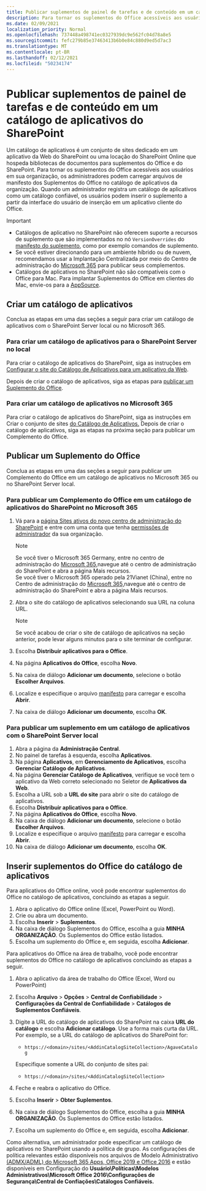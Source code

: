 ```yaml
---
title: Publicar suplementos de painel de tarefas e de conteúdo em um catálogo de aplicativos do SharePoint
description: Para tornar os suplementos do Office acessíveis aos usuários em sua organização, os administradores podem carregar arquivos de manifesto dos suplementos do Office no catálogo de aplicativos da organização.
ms.date: 02/09/2021
localization_priority: Normal
ms.openlocfilehash: 737448a498741ec0327939dc9e562fc04d78a8e5
ms.sourcegitcommit: fefc279b85e37463413b6b0e84c880d9ed5d7ac3
ms.translationtype: MT
ms.contentlocale: pt-BR
ms.lasthandoff: 02/12/2021
ms.locfileid: "50234174"
---
```

# <a name="publish-task-pane-and-content-add-ins-to-a-sharepoint-app-catalog"></a>Publicar suplementos de painel de tarefas e de conteúdo em um catálogo de aplicativos do SharePoint

Um catálogo de aplicativos é um conjunto de sites dedicado em um aplicativo da Web do SharePoint ou uma locação do SharePoint Online que hospeda bibliotecas de documentos para suplementos do Office e do SharePoint. Para tornar os suplementos do Office acessíveis aos usuários em sua organização, os administradores podem carregar arquivos de manifesto dos Suplementos do Office no catálogo de aplicativos da organização. Quando um administrador registra um catálogo de aplicativos como um catálogo confiável, os usuários podem inserir o suplemento a partir da interface do usuário de inserção em um aplicativo cliente do Office.

> [!IMPORTANT]
> - Catálogos de aplicativo no SharePoint não oferecem suporte a recursos de suplemento que são implementados no nó `VersionOverrides` do [manifesto do suplemento](../develop/add-in-manifests.md), como por exemplo comandos de suplemento.
> - Se você estiver direcionando para um ambiente híbrido ou de nuvem, recomendamos usar a Implantação Centralizada por meio do Centro de administração do [Microsoft 365](../publish/centralized-deployment.md) para publicar seus complementos.
> - Catálogos de aplicativos no SharePoint não são compatíveis com o Office para Mac. Para implantar Suplementos do Office em clientes do Mac, envie-os para a [AppSource](/office/dev/store/submit-to-the-office-store).

## <a name="create-an-app-catalog"></a>Criar um catálogo de aplicativos

Conclua as etapas em uma das seções a seguir para criar um catálogo de aplicativos com o SharePoint Server local ou no Microsoft 365.

### <a name="to-create-an-app-catalog-for-on-premises-sharepoint-server"></a>Para criar um catálogo de aplicativos para o SharePoint Server no local

Para criar o catálogo de aplicativos do SharePoint, siga as instruções em [Configurar o site do Catálogo de Aplicativos para um aplicativo da Web](/sharepoint/administration/manage-the-app-catalog).

Depois de criar o catálogo de aplicativos, siga as etapas para [publicar um Suplemento do Office](#publish-an-office-add-in).

### <a name="to-create-an-app-catalog-on-microsoft-365"></a>Para criar um catálogo de aplicativos no Microsoft 365

Para criar o catálogo de aplicativos do SharePoint, siga as instruções em Criar o conjunto de sites [do Catálogo de Aplicativos.](/sharepoint/use-app-catalog#step-1-create-the-app-catalog-site-collection) Depois de criar o catálogo de aplicativos, siga as etapas na próxima seção para publicar um Complemento do Office.

## <a name="publish-an-office-add-in"></a>Publicar um Suplemento do Office

Conclua as etapas em uma das seções a seguir para publicar um Complemento do Office em um catálogo de aplicativos no Microsoft 365 ou no SharePoint Server local.

### <a name="to-publish-an-office-add-in-to-a-sharepoint-app-catalog-on-microsoft-365"></a>Para publicar um Complemento do Office em um catálogo de aplicativos do SharePoint no Microsoft 365

1. Vá para a [página Sites ativos do novo centro de administração do SharePoint](https://admin.microsoft.com/sharepoint?page=siteManagement&modern=true) e entre com uma conta que tenha [permissões de administrador](/sharepoint/sharepoint-admin-role) da sua organização.

    > [!NOTE]
    > Se você tiver o Microsoft 365 Germany, entre no centro de administração do [Microsoft 365,](https://go.microsoft.com/fwlink/p/?linkid=848041)navegue até o centro de administração do SharePoint e abra a página Mais recursos. <br>Se você tiver o Microsoft 365 operado pela 21Vianet (China), entre no Centro de administração do [Microsoft 365,](https://go.microsoft.com/fwlink/p/?linkid=850627)navegue até o centro de administração do SharePoint e abra a página Mais recursos.

1. Abra o site do catálogo de aplicativos selecionando sua URL na coluna URL.

    > [!NOTE]
    > Se você acabou de criar o site de catálogo de aplicativos na seção anterior, pode levar alguns minutos para o site terminar de configurar.

1. Escolha **Distribuir aplicativos para o Office**.
1. Na página **Aplicativos do Office**, escolha **Novo**.
1. Na caixa de diálogo **Adicionar um documento**, selecione o botão **Escolher Arquivos**.
1. Localize e especifique o arquivo [manifesto](../develop/add-in-manifests.md) para carregar e escolha **Abrir**.
1. Na caixa de diálogo **Adicionar um documento**, escolha **OK**.

### <a name="to-publish-an-add-in-to-an-app-catalog-with-on-premises-sharepoint-server"></a>Para publicar um suplemento em um catálogo de aplicativos com o SharePoint Server local

1. Abra a página da **Administração Central**.
1. No painel de tarefas à esquerda, escolha **Aplicativos**.
1. Na página **Aplicativos**, em **Gerenciamento de Aplicativos**, escolha **Gerenciar Catálogo de Aplicativos**.
1. Na página **Gerenciar Catálogo de Aplicativos**, verifique se você tem o aplicativo da Web correto selecionado no Seletor de **Aplicativos da Web**.
1. Escolha a URL sob a **URL do site** para abrir o site do catálogo de aplicativos.
1. Escolha **Distribuir aplicativos para o Office**.
1. Na página **Aplicativos do Office**, escolha **Novo**.
1. Na caixa de diálogo **Adicionar um documento**, selecione o botão **Escolher Arquivos**.
1. Localize e especifique o arquivo [manifesto](../develop/add-in-manifests.md) para carregar e escolha **Abrir**.
1. Na caixa de diálogo **Adicionar um documento**, escolha **OK**.

## <a name="insert-office-add-ins-from-the-app-catalog"></a>Inserir suplementos do Office do catálogo de aplicativos

Para aplicativos do Office online, você pode encontrar suplementos do Office no catálogo de aplicativos, concluindo as etapas a seguir.

1. Abra o aplicativo do Office online (Excel, PowerPoint ou Word).
1. Crie ou abra um documento.
1. Escolha **Inserir** > **Suplementos**.
1. Na caixa de diálogo Suplementos do Office, escolha a guia **MINHA ORGANIZAÇÃO**. Os Suplementos do Office estão listados.
1. Escolha um suplemento do Office e, em seguida, escolha **Adicionar**.

Para aplicativos do Office na área de trabalho, você pode encontrar suplementos do Office no catálogo de aplicativos concluindo as etapas a seguir.

1. Abra o aplicativo da área de trabalho do Office (Excel, Word ou PowerPoint)
1. Escolha **Arquivo** > **Opções** > **Central de Confiabilidade** > **Configurações da Central de Confiabilidade** > **Catálogos de Suplementos Confiáveis**.
1. Digite a URL do catálogo de aplicativos do SharePoint na caixa **URL do catálogo** e escolha **Adicionar catálogo**.
    Use a forma mais curta da URL. Por exemplo, se a URL do catálogo de aplicativos do SharePoint for:
    - `https://<domain>/sites/<AddinCatalogSiteCollection>/AgaveCatalog`

    Especifique somente a URL do conjunto de sites pai:
    - `https://<domain>/sites/<AddinCatalogSiteCollection>`
1. Feche e reabra o aplicativo do Office.
1. Escolha **Inserir** > **Obter Suplementos**.
1. Na caixa de diálogo Suplementos do Office, escolha a guia **MINHA ORGANIZAÇÃO**. Os Suplementos do Office estão listados.
1. Escolha um suplemento do Office e, em seguida, escolha **Adicionar**.

Como alternativa, um administrador pode especificar um catálogo de aplicativos no SharePoint usando a política de grupo. As configurações de política relevantes estão disponíveis nos arquivos de Modelo Administrativo [(ADMX/ADML) do Microsoft 365 Apps, Office 2019 e Office 2016](https://www.microsoft.com/download/details.aspx?id=49030) e estão disponíveis em Configuração do **Usuário\Políticas\Modelos Administrativos\Microsoft Office 2016\Configurações de Segurança\Central de Confiações\Catálogos Confiáveis.**
